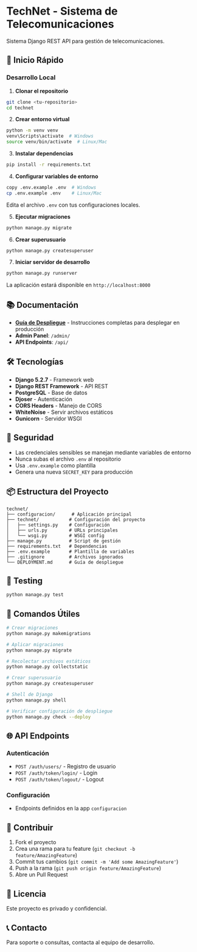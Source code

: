 # TechNet - Sistema de Telecomunicaciones

Sistema Django REST API para gestión de telecomunicaciones.

## 🚀 Inicio Rápido

### Desarrollo Local

1. **Clonar el repositorio**
```bash
git clone <tu-repositorio>
cd technet
```

2. **Crear entorno virtual**
```bash
python -m venv venv
venv\Scripts\activate  # Windows
source venv/bin/activate  # Linux/Mac
```

3. **Instalar dependencias**
```bash
pip install -r requirements.txt
```

4. **Configurar variables de entorno**
```bash
copy .env.example .env  # Windows
cp .env.example .env    # Linux/Mac
```

Edita el archivo `.env` con tus configuraciones locales.

5. **Ejecutar migraciones**
```bash
python manage.py migrate
```

6. **Crear superusuario**
```bash
python manage.py createsuperuser
```

7. **Iniciar servidor de desarrollo**
```bash
python manage.py runserver
```

La aplicación estará disponible en `http://localhost:8000`

## 📚 Documentación

- **[Guía de Despliegue](DEPLOYMENT.md)** - Instrucciones completas para desplegar en producción
- **Admin Panel**: `/admin/`
- **API Endpoints**: `/api/`

## 🛠️ Tecnologías

- **Django 5.2.7** - Framework web
- **Django REST Framework** - API REST
- **PostgreSQL** - Base de datos
- **Djoser** - Autenticación
- **CORS Headers** - Manejo de CORS
- **WhiteNoise** - Servir archivos estáticos
- **Gunicorn** - Servidor WSGI

## 🔐 Seguridad

- Las credenciales sensibles se manejan mediante variables de entorno
- Nunca subas el archivo `.env` al repositorio
- Usa `.env.example` como plantilla
- Genera una nueva `SECRET_KEY` para producción

## 📦 Estructura del Proyecto

```
technet/
├── configuracion/      # Aplicación principal
├── technet/           # Configuración del proyecto
│   ├── settings.py    # Configuración
│   ├── urls.py        # URLs principales
│   └── wsgi.py        # WSGI config
├── manage.py          # Script de gestión
├── requirements.txt   # Dependencias
├── .env.example       # Plantilla de variables
├── .gitignore         # Archivos ignorados
└── DEPLOYMENT.md      # Guía de despliegue
```

## 🧪 Testing

```bash
python manage.py test
```

## 📝 Comandos Útiles

```bash
# Crear migraciones
python manage.py makemigrations

# Aplicar migraciones
python manage.py migrate

# Recolectar archivos estáticos
python manage.py collectstatic

# Crear superusuario
python manage.py createsuperuser

# Shell de Django
python manage.py shell

# Verificar configuración de despliegue
python manage.py check --deploy
```

## 🌐 API Endpoints

### Autenticación
- `POST /auth/users/` - Registro de usuario
- `POST /auth/token/login/` - Login
- `POST /auth/token/logout/` - Logout

### Configuración
- Endpoints definidos en la app `configuracion`

## 🤝 Contribuir

1. Fork el proyecto
2. Crea una rama para tu feature (`git checkout -b feature/AmazingFeature`)
3. Commit tus cambios (`git commit -m 'Add some AmazingFeature'`)
4. Push a la rama (`git push origin feature/AmazingFeature`)
5. Abre un Pull Request

## 📄 Licencia

Este proyecto es privado y confidencial.

## 📞 Contacto

Para soporte o consultas, contacta al equipo de desarrollo.
